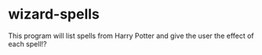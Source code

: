# wizard-spells
This program will list spells from Harry Potter and give the user the effect of each spell!?
